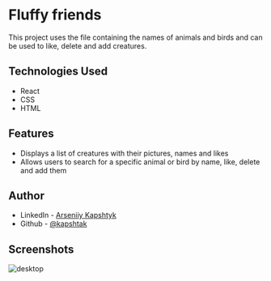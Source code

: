 # Fluffy friends
This project uses the file containing the names of animals and birds and can be used to like, delete and add creatures. 

## Technologies Used
- React
- CSS
- HTML

## Features
- Displays a list of creatures with their pictures, names and likes
- Allows users to search for a specific animal or bird by name, like, delete and add them 


## Author
- LinkedIn - [Arseniiy Kapshtyk](https://www.linkedin.com/in/kapshtyk/)
- Github - [@kapshtak](https://github.com/Kapshtak)

## Screenshots
![desktop](https://github.com/Kapshtak/animals/blob/main/screenshots/desktop.png)